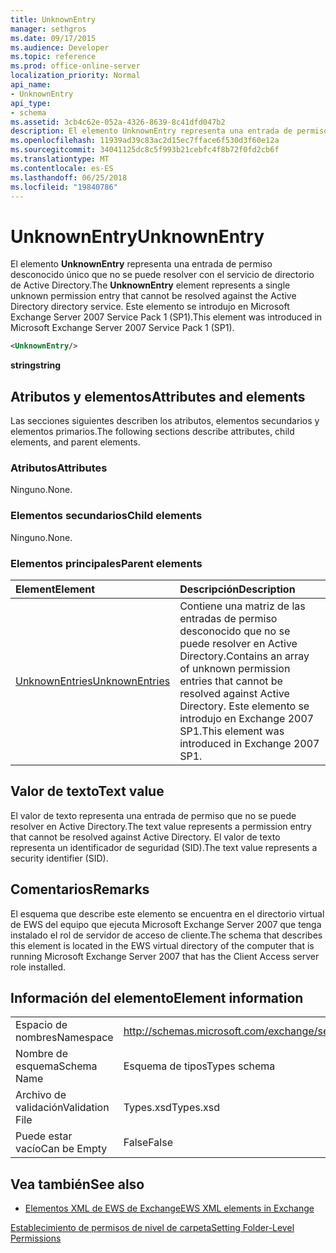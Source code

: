 ```yaml
---
title: UnknownEntry
manager: sethgros
ms.date: 09/17/2015
ms.audience: Developer
ms.topic: reference
ms.prod: office-online-server
localization_priority: Normal
api_name:
- UnknownEntry
api_type:
- schema
ms.assetid: 3cb4c62e-052a-4326-8639-8c41dfd047b2
description: El elemento UnknownEntry representa una entrada de permiso desconocido único que no se puede resolver con el servicio de directorio de Active Directory. Este elemento se introdujo en Microsoft Exchange Server 2007 Service Pack 1 (SP1).
ms.openlocfilehash: 11939ad39c83ac2d15ec7fface6f530d3f60e12a
ms.sourcegitcommit: 34041125dc8c5f993b21cebfc4f8b72f0fd2cb6f
ms.translationtype: MT
ms.contentlocale: es-ES
ms.lasthandoff: 06/25/2018
ms.locfileid: "19840786"
---
```

# <a name="unknownentry"></a><span data-ttu-id="4a513-104">UnknownEntry</span><span class="sxs-lookup"><span data-stu-id="4a513-104">UnknownEntry</span></span>

<span data-ttu-id="4a513-105">El elemento **UnknownEntry** representa una entrada de permiso desconocido único que no se puede resolver con el servicio de directorio de Active Directory.</span><span class="sxs-lookup"><span data-stu-id="4a513-105">The **UnknownEntry** element represents a single unknown permission entry that cannot be resolved against the Active Directory directory service.</span></span> <span data-ttu-id="4a513-106">Este elemento se introdujo en Microsoft Exchange Server 2007 Service Pack 1 (SP1).</span><span class="sxs-lookup"><span data-stu-id="4a513-106">This element was introduced in Microsoft Exchange Server 2007 Service Pack 1 (SP1).</span></span> 
  
```xml
<UnknownEntry/>
```

 <span data-ttu-id="4a513-107">**string**</span><span class="sxs-lookup"><span data-stu-id="4a513-107">**string**</span></span>
## <a name="attributes-and-elements"></a><span data-ttu-id="4a513-108">Atributos y elementos</span><span class="sxs-lookup"><span data-stu-id="4a513-108">Attributes and elements</span></span>

<span data-ttu-id="4a513-109">Las secciones siguientes describen los atributos, elementos secundarios y elementos primarios.</span><span class="sxs-lookup"><span data-stu-id="4a513-109">The following sections describe attributes, child elements, and parent elements.</span></span>
  
### <a name="attributes"></a><span data-ttu-id="4a513-110">Atributos</span><span class="sxs-lookup"><span data-stu-id="4a513-110">Attributes</span></span>

<span data-ttu-id="4a513-111">Ninguno.</span><span class="sxs-lookup"><span data-stu-id="4a513-111">None.</span></span>
  
### <a name="child-elements"></a><span data-ttu-id="4a513-112">Elementos secundarios</span><span class="sxs-lookup"><span data-stu-id="4a513-112">Child elements</span></span>

<span data-ttu-id="4a513-113">Ninguno.</span><span class="sxs-lookup"><span data-stu-id="4a513-113">None.</span></span>
  
### <a name="parent-elements"></a><span data-ttu-id="4a513-114">Elementos principales</span><span class="sxs-lookup"><span data-stu-id="4a513-114">Parent elements</span></span>

|<span data-ttu-id="4a513-115">**Element**</span><span class="sxs-lookup"><span data-stu-id="4a513-115">**Element**</span></span>|<span data-ttu-id="4a513-116">**Descripción**</span><span class="sxs-lookup"><span data-stu-id="4a513-116">**Description**</span></span>|
|:-----|:-----|
|[<span data-ttu-id="4a513-117">UnknownEntries</span><span class="sxs-lookup"><span data-stu-id="4a513-117">UnknownEntries</span></span>](unknownentries.md) <br/> |<span data-ttu-id="4a513-118">Contiene una matriz de las entradas de permiso desconocido que no se puede resolver en Active Directory.</span><span class="sxs-lookup"><span data-stu-id="4a513-118">Contains an array of unknown permission entries that cannot be resolved against Active Directory.</span></span> <span data-ttu-id="4a513-119">Este elemento se introdujo en Exchange 2007 SP1.</span><span class="sxs-lookup"><span data-stu-id="4a513-119">This element was introduced in Exchange 2007 SP1.</span></span>  <br/> |
   
## <a name="text-value"></a><span data-ttu-id="4a513-120">Valor de texto</span><span class="sxs-lookup"><span data-stu-id="4a513-120">Text value</span></span>

<span data-ttu-id="4a513-121">El valor de texto representa una entrada de permiso que no se puede resolver en Active Directory.</span><span class="sxs-lookup"><span data-stu-id="4a513-121">The text value represents a permission entry that cannot be resolved against Active Directory.</span></span> <span data-ttu-id="4a513-122">El valor de texto representa un identificador de seguridad (SID).</span><span class="sxs-lookup"><span data-stu-id="4a513-122">The text value represents a security identifier (SID).</span></span>
  
## <a name="remarks"></a><span data-ttu-id="4a513-123">Comentarios</span><span class="sxs-lookup"><span data-stu-id="4a513-123">Remarks</span></span>

<span data-ttu-id="4a513-124">El esquema que describe este elemento se encuentra en el directorio virtual de EWS del equipo que ejecuta Microsoft Exchange Server 2007 que tenga instalado el rol de servidor de acceso de cliente.</span><span class="sxs-lookup"><span data-stu-id="4a513-124">The schema that describes this element is located in the EWS virtual directory of the computer that is running Microsoft Exchange Server 2007 that has the Client Access server role installed.</span></span>
  
## <a name="element-information"></a><span data-ttu-id="4a513-125">Información del elemento</span><span class="sxs-lookup"><span data-stu-id="4a513-125">Element information</span></span>

|||
|:-----|:-----|
|<span data-ttu-id="4a513-126">Espacio de nombres</span><span class="sxs-lookup"><span data-stu-id="4a513-126">Namespace</span></span>  <br/> |http://schemas.microsoft.com/exchange/services/2006/types  <br/> |
|<span data-ttu-id="4a513-127">Nombre de esquema</span><span class="sxs-lookup"><span data-stu-id="4a513-127">Schema Name</span></span>  <br/> |<span data-ttu-id="4a513-128">Esquema de tipos</span><span class="sxs-lookup"><span data-stu-id="4a513-128">Types schema</span></span>  <br/> |
|<span data-ttu-id="4a513-129">Archivo de validación</span><span class="sxs-lookup"><span data-stu-id="4a513-129">Validation File</span></span>  <br/> |<span data-ttu-id="4a513-130">Types.xsd</span><span class="sxs-lookup"><span data-stu-id="4a513-130">Types.xsd</span></span>  <br/> |
|<span data-ttu-id="4a513-131">Puede estar vacío</span><span class="sxs-lookup"><span data-stu-id="4a513-131">Can be Empty</span></span>  <br/> |<span data-ttu-id="4a513-132">False</span><span class="sxs-lookup"><span data-stu-id="4a513-132">False</span></span>  <br/> |
   
## <a name="see-also"></a><span data-ttu-id="4a513-133">Vea también</span><span class="sxs-lookup"><span data-stu-id="4a513-133">See also</span></span>



- [<span data-ttu-id="4a513-134">Elementos XML de EWS de Exchange</span><span class="sxs-lookup"><span data-stu-id="4a513-134">EWS XML elements in Exchange</span></span>](ews-xml-elements-in-exchange.md)


[<span data-ttu-id="4a513-135">Establecimiento de permisos de nivel de carpeta</span><span class="sxs-lookup"><span data-stu-id="4a513-135">Setting Folder-Level Permissions</span></span>](http://msdn.microsoft.com/library/c7530e86-5112-401c-b10a-9c054ae59f07%28Office.15%29.aspx)

